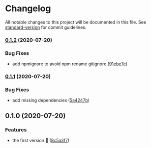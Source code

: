 # Changelog

All notable changes to this project will be documented in this file. See [standard-version](https://github.com/conventional-changelog/standard-version) for commit guidelines.

### [0.1.2](https://github.com/viko16/create/compare/v0.1.1...v0.1.2) (2020-07-20)


### Bug Fixes

* add npmignore to avoid npm rename gitignore ([91ebe7c](https://github.com/viko16/create/commit/91ebe7c1fc05c88c63b81dd69a49255961a4568d))

### [0.1.1](https://github.com/viko16/create/compare/v0.1.0...v0.1.1) (2020-07-20)


### Bug Fixes

* add missing dependencies ([5a4247b](https://github.com/viko16/create/commit/5a4247bf31bbe86bd4c5929da969ecc060382cad))

## 0.1.0 (2020-07-20)


### Features

* the first version 🎉 ([8c5a3f7](https://github.com/viko16/create/commit/8c5a3f7c5c024b3c755f04cb03d0d8ea640986b4))
